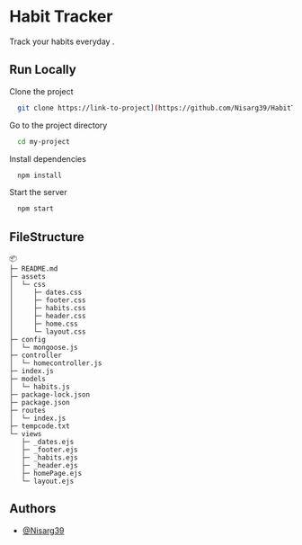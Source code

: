 
# Habit Tracker

Track your habits everyday . 


## Run Locally

Clone the project

```bash
  git clone https://link-to-project](https://github.com/Nisarg39/HabitTracker.git
```

Go to the project directory

```bash
  cd my-project
```

Install dependencies

```bash
  npm install
```

Start the server

```bash
  npm start
```


## FileStructure

```
📦 
├─ README.md
├─ assets
│  └─ css
│     ├─ dates.css
│     ├─ footer.css
│     ├─ habits.css
│     ├─ header.css
│     ├─ home.css
│     └─ layout.css
├─ config
│  └─ mongoose.js
├─ controller
│  └─ homecontroller.js
├─ index.js
├─ models
│  └─ habits.js
├─ package-lock.json
├─ package.json
├─ routes
│  └─ index.js
├─ tempcode.txt
└─ views
   ├─ _dates.ejs
   ├─ _footer.ejs
   ├─ _habits.ejs
   ├─ _header.ejs
   ├─ homePage.ejs
   └─ layout.ejs
```
## Authors

- [@Nisarg39](https://github.com/Nisarg39)

